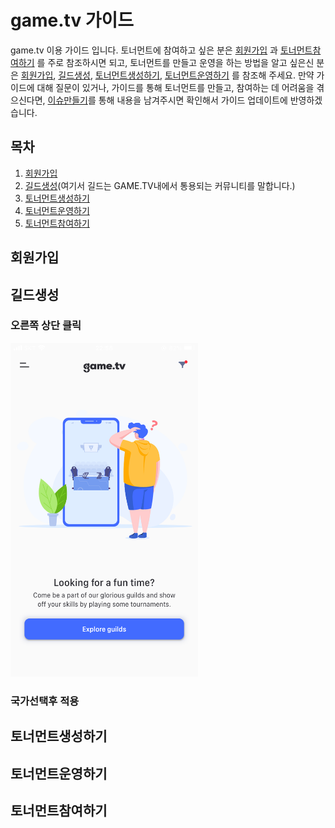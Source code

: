 # game.tv 가이드

game.tv 이용 가이드 입니다. 토너먼트에 참여하고 싶은 분은 [회원가입](#회원가입) 과 [토너먼트참여하기](#토너먼트참여하기) 를 주로 참조하시면 되고, 토너먼트를 만들고 운영을 하는 방법을 알고 싶은신 분은 [회원가입](#회원가입), [길드생성](#길드생성), [토너먼트생성하기](#토너먼트생성하기), [토너먼트운영하기](#토너먼트운영하기) 를 참조해 주세요. 만약 가이드에 대해 질문이 있거나, 가이드를 통해 토너먼트를 만들고, 참여하는 데 어려움을 겪으신다면, [이슈만들기](https://github.com/mari1208/game-tv-guide/issues/new/choose)를 통해 내용을 남겨주시면 확인해서 가이드 업데이트에 반영하겠습니다.

## 목차

1. [회원가입](#회원가입)
2. [길드생성](#길드생성)(여기서 길드는 GAME.TV내에서 통용되는 커뮤니티를 말합니다.)
3. [토너먼트생성하기](#토너먼트생성하기)
4. [토너먼트운영하기](#토너먼트운영하기)
5. [토너먼트참여하기](#토너먼트참여하기)

## 회원가입



## 길드생성

### 오른쪽 상단 클릭

<img src="image/IMG_1740.jpg" width="300">



### 국가선택후 적용



## 토너먼트생성하기



## 토너먼트운영하기



## 토너먼트참여하기

